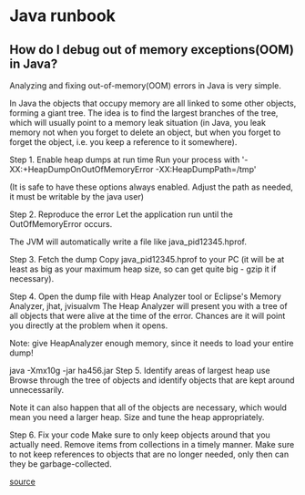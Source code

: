 # Java runbook

## How do I debug out of memory exceptions(OOM) in Java?

Analyzing and fixing out-of-memory(OOM) errors in Java is very simple.

In Java the objects that occupy memory are all linked to some other objects, forming a giant tree. The idea is to find the largest branches of the tree, which will usually point to a memory leak situation (in Java, you leak memory not when you forget to delete an object, but when you forget to forget the object, i.e. you keep a reference to it somewhere).

Step 1. Enable heap dumps at run time
Run your process with '-XX:+HeapDumpOnOutOfMemoryError -XX:HeapDumpPath=/tmp'

(It is safe to have these options always enabled. Adjust the path as needed, it must be writable by the java user)

Step 2. Reproduce the error
Let the application run until the OutOfMemoryError occurs.

The JVM will automatically write a file like java_pid12345.hprof.

Step 3. Fetch the dump
Copy java_pid12345.hprof to your PC (it will be at least as big as your maximum heap size, so can get quite big - gzip it if necessary).

Step 4. Open the dump file with Heap Analyzer tool or Eclipse's Memory Analyzer, jhat, jvisualvm
The Heap Analyzer will present you with a tree of all objects that were alive at the time of the error. Chances are it will point you directly at the problem when it opens.

Note: give HeapAnalyzer enough memory, since it needs to load your entire dump!

java -Xmx10g -jar ha456.jar
Step 5. Identify areas of largest heap use
Browse through the tree of objects and identify objects that are kept around unnecessarily.

Note it can also happen that all of the objects are necessary, which would mean you need a larger heap. Size and tune the heap appropriately.

Step 6. Fix your code
Make sure to only keep objects around that you actually need. Remove items from collections in a timely manner. Make sure to not keep references to objects that are no longer needed, only then can they be garbage-collected.

[source](https://stackoverflow.com/questions/4512147/how-to-debug-java-outofmemory-exceptions)


